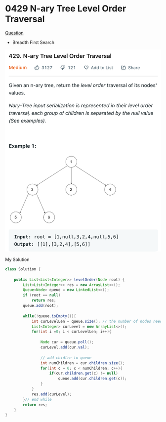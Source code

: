 # 0429 N-ary Tree Level Order Traversal

[Question](https://leetcode.com/problems/n-ary-tree-level-order-traversal/)

* Breadth First Search

![](../.gitbook/assets/image-20221013014619865.png)

My Solution

```java
class Solution {
    
    public List<List<Integer>> levelOrder(Node root) {
        List<List<Integer>> res = new ArrayList<>();
        Queue<Node> queue = new LinkedList<>();
        if (root == null)
            return res;
        queue.add(root);
        
        while(!queue.isEmpty()){
            int curLevelLen = queue.size(); // the number of nodes need to store
            List<Integer> curLevel = new ArrayList<>();
            for(int i =0; i < curLevelLen; i++){
                
                Node cur = queue.poll();
                curLevel.add(cur.val);
                
                // add chidlre to queue
                int numChildren = cur.children.size();
                for(int c = 0; c < numChildren; c++){
                    if(cur.children.get(c) != null)
                        queue.add(cur.children.get(c));
                }
            }
            res.add(curLevel);
        }// end while
        return res;
    }
}
```
